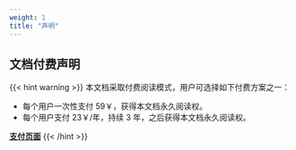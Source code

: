 ```yaml
---
weight: 1
title: "声明"
---
```



## 文档付费声明

{{< hint warning >}}
本文档采取付费阅读模式，用户可选择如下付费方案之一：
- 每个用户一次性支付 59￥，获得本文档永久阅读权。
- 每个用户支付 23￥/年，持续 3 年，之后获得本文档永久阅读权。

**[支付页面](../sponsor/)**
{{< /hint >}}
